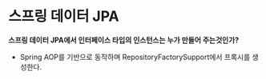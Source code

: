 # 스프링 데이터 JPA

**스프링 데이터 JPA에서 인터페이스 타입의 인스턴스는 누가 만들어 주는것인가?**

- Spring AOP를 기반으로 동작하며 RepositoryFactorySupport에서 프록시를 생성한다.

